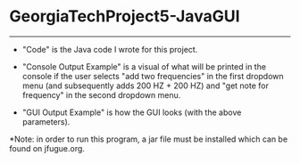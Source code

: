 # GeorgiaTechProject5-JavaGUI
---------------------------------------------------------------------------------------------------------------------------------------
- "Code" is the Java code I wrote for this project.

- "Console Output Example" is a visual of what will be printed in the console if the user selects "add two frequencies" in the first dropdown menu (and subsequently adds 200 HZ + 200 HZ) and "get note for frequency" in the second dropdown menu.

- "GUI Output Example" is how the GUI looks (with the above parameters).

*Note: in order to run this program, a jar file must be installed which can be found on jfugue.org.
